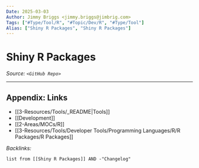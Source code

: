```yaml
---
Date: 2025-03-03
Author: Jimmy Briggs <jimmy.briggs@jimbrig.com>
Tags: ["#Type/Tool/R", "#Topic/Dev/R", "#Type/Tool"]
Alias: ["Shiny R Packages", "Shiny R Packages"]
---
```


# Shiny R Packages

*Source: `<GitHub Repo>`*

***

## Appendix: Links

- [[3-Resources/Tools/_README|Tools]]
- [[Development]]
- [[2-Areas/MOCs/R]]
- [[3-Resources/Tools/Developer Tools/Programming Languages/R/R Packages/R Packages]]


*Backlinks:*

```dataview
list from [[Shiny R Packages]] AND -"Changelog"
```